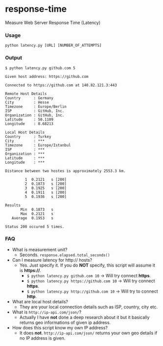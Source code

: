 # response-time
Measure Web Server Response Time (Latency)

### Usage
`python latency.py [URL] [NUMBER_OF_ATTEMPTS]`

### Output
```
$ python latency.py github.com 5

Given host address: https://github.com

Connected to https://github.com at 140.82.121.3:443

Remote Host Details
Country      : Germany
City         : Hesse
Timezone     : Europe/Berlin
ISP          : GitHub, Inc.
Organization : GitHub, Inc.
Latitude     : 50.1109
Longitude    : 8.68213

Local Host Details
Country      : Turkey
City         : ***
Timezone     : Europe/Istanbul
ISP          : ***
Organization : ***
Latitude     : ***
Longitude    : ***

Distance between two hostes is approximately 2553.3 km.

         1  0.2121   s [200]
         2  0.1873   s [200]
         3  0.1925   s [200]
         4  0.1911   s [200]
         5  0.1936   s [200]

Results
       Min  0.1873   s
       Max  0.2121   s
   Average  0.1953   s

Status 200 occured 5 times.
```

### FAQ
- What is measurement unit?
    - Seconds. `response.elapsed.total_seconds()` 
- Can I measure latency for http:// hosts?
  - Yes. Just specify it. If you do **NOT** specify, this script will assume it is **https://**.
    - ```$ python latency.py github.com 10``` -> Will try connect **https**.
    - ```$ python latency.py https://github.com 10``` -> Will try connect **https**.
    - ```$ python latency.py http://github.com 10``` -> Will try to connect **http**.
- What are local host details?
  - They are your local connection details such as ISP, country, city etc.
- What is ```http://ip-api.com/json/```?
  - Actually I have **not** done a deep research about it but it basically returns geo informations of given ip address.
- How does this script know my own IP address?
  - It does **not**. ```http://ip-api.com/json/``` returns your own geo details if no IP address is given.

  